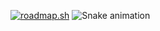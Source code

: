 [![roadmap.sh](https://roadmap.sh/card/tall/67df09f98342031660fbb2f5?variant=dark)](https://roadmap.sh)
![Snake animation](https://github.com/Resad-d/Resad-d/blob/output/github-snake.svg)
